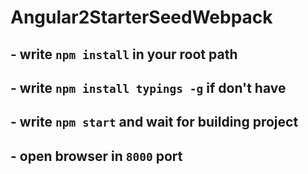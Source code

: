 # Angular2StarterSeedWebpack
## - write `npm install` in your root path
## - write `npm install typings -g` if don't have
## - write `npm start` and wait for building project
## - open browser in `8000` port
